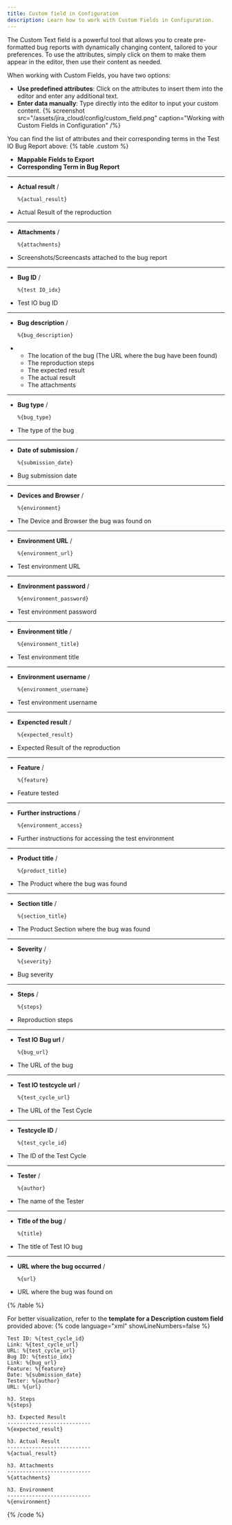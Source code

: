 ```yaml
---
title: Custom field in Configuration
description: Learn how to work with Custom Fields in Configuration.
---
```


The Custom Text field is a powerful tool that allows you to create pre-formatted bug reports with dynamically changing content, tailored to your preferences. To use the attributes, simply click on them to make them appear in the editor, then use their content as needed.

When working with Custom Fields, you have two options:

- **Use predefined attributes**: Click on the attributes to insert them into the editor and enter any additional text.
- **Enter data manually**: Type directly into the editor to input your custom content.
  {% screenshot src="/assets/jira_cloud/config/custom_field.png" caption="Working with Custom Fields in Configuration" /%}

You can find the list of attributes and their corresponding terms in the Test IO Bug Report above:
{% table .custom %}

- **Mappable Fields to Export**
- **Corresponding Term in Bug Report**

---

- **Actual result** /
  ```custom_field
  %{actual_result}
  ```
- Actual Result of the reproduction

---

- **Attachments** /
  ```custom_field
  %{attachments}
  ```
- Screenshots/Screencasts attached to the bug report

---

- **Bug ID** /
  ```custom_field
  %{test IO_idx}
  ```
- Test IO bug ID

---

- **Bug description** /
  ```custom_field
  %{bug_description}
  ```
- - The location of the bug (The URL where the bug have been found)
  - The reproduction steps
  - The expected result
  - The actual result
  - The attachments

---

- **Bug type** /
  ```custom_field
  %{bug_type}
  ```
- The type of the bug

---

- **Date of submission** /
  ```custom_field
  %{submission_date}
  ```
- Bug submission date

---

- **Devices and Browser** /
  ```custom_field
  %{environment}
  ```
- The Device and Browser the bug was found on

---

- **Environment URL** /
  ```custom_field
  %{environment_url}
  ```
- Test environment URL

---

- **Environment password** /
  ```custom_field
  %{environment_password}
  ```
- Test environment password

---

- **Environment title** /
  ```custom_field
  %{environment_title}
  ```
- Test environment title

---

- **Environment username** /
  ```custom_field
  %{environment_username}
  ```
- Test environment username

---

- **Expencted result** /
  ```custom_field
  %{expected_result}
  ```
- Expected Result of the reproduction

---

- **Feature** /
  ```custom_field
  %{feature}
  ```
- Feature tested

---

- **Further instructions** /
  ```custom_field
  %{environment_access}
  ```
- Further instructions for accessing the test environment

---

- **Product title** /
  ```custom_field
  %{product_title}
  ```
- The Product where the bug was found

---

- **Section title** /
  ```custom_field
  %{section_title}
  ```
- The Product Section where the bug was found

---

- **Severity** /
  ```custom_field
  %{severity}
  ```
- Bug severity

---

- **Steps** /
  ```custom_field
  %{steps}
  ```
- Reproduction steps

---

- **Test IO Bug url** /
  ```custom_field
  %{bug_url}
  ```
- The URL of the bug

---

- **Test IO testcycle url** /
  ```custom_field
  %{test_cycle_url}
  ```
- The URL of the Test Cycle

---

- **Testcycle ID** /
  ```custom_field
  %{test_cycle_id}
  ```
- The ID of the Test Cycle

---

- **Tester** /
  ```custom_field
  %{author}
  ```
- The name of the Tester

---

- **Title of the bug** /
  ```custom_field
  %{title}
  ```
- The title of Test IO bug

---

- **URL where the bug occurred** /
  ```custom_field
  %{url}
  ```
- URL where the bug was found on

{% /table %}

For better visualization, refer to the **template for a Description custom field** provided above:
{% code language="xml" showLineNumbers=false %}

```
Test ID: %{test_cycle_id}
Link: %{test_cycle_url}
URL: %{test_cycle_url}
Bug ID: %{testio_idx}
Link: %{bug_url}
Feature: %{feature}
Date: %{submission_date}
Tester: %{author}
URL: %{url}

h3. Steps
%{steps}

h3. Expected Result
---------------------------
%{expected_result}

h3. Actual Result
---------------------------
%{actual_result}

h3. Attachments
---------------------------
%{attachments}

h3. Environment
---------------------------
%{environment}
```

{% /code %}
